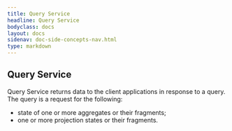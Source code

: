 ```yaml
---
title: Query Service
headline: Query Service
bodyclass: docs
layout: docs
sidenav: doc-side-concepts-nav.html
type: markdown
---
```

<h2 class="top">Query Service</h2> 

Query Service returns data to the client applications in response to a query. The query is a request for the following: 
* state of one or more aggregates or their fragments; 
* one or more projection states or their fragments.
